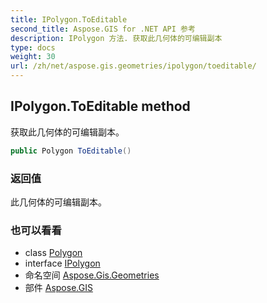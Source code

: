 ```yaml
---
title: IPolygon.ToEditable
second_title: Aspose.GIS for .NET API 参考
description: IPolygon 方法. 获取此几何体的可编辑副本
type: docs
weight: 30
url: /zh/net/aspose.gis.geometries/ipolygon/toeditable/
---
```

## IPolygon.ToEditable method

获取此几何体的可编辑副本。

```csharp
public Polygon ToEditable()
```

### 返回值

此几何体的可编辑副本。

### 也可以看看

* class [Polygon](../../polygon/)
* interface [IPolygon](../)
* 命名空间 [Aspose.Gis.Geometries](../../ipolygon/)
* 部件 [Aspose.GIS](../../../)


